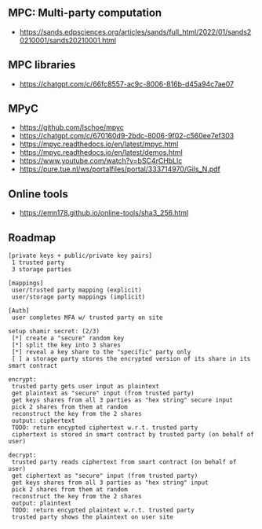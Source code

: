## MPC: Multi-party computation

- https://sands.edpsciences.org/articles/sands/full_html/2022/01/sands20210001/sands20210001.html

## MPC libraries

- https://chatgpt.com/c/66fc8557-ac9c-8006-816b-d45a94c7ae07

## MPyC

- https://github.com/lschoe/mpyc
- https://chatgpt.com/c/670160d9-2bdc-8006-9f02-c560ee7ef303
- https://mpyc.readthedocs.io/en/latest/mpyc.html
- https://mpyc.readthedocs.io/en/latest/demos.html
- https://www.youtube.com/watch?v=bSC4rCHbLlc
- https://pure.tue.nl/ws/portalfiles/portal/333714970/Gils_N.pdf

## Online tools

- https://emn178.github.io/online-tools/sha3_256.html

## Roadmap

```
[private keys + public/private key pairs]
 1 trusted party
 3 storage parties

[mappings]
 user/trusted party mapping (explicit)
 user/storage party mappings (implicit)

[Auth]
 user completes MFA w/ trusted party on site

setup shamir secret: (2/3)
 [*] create a "secure" random key
 [*] split the key into 3 shares
 [*] reveal a key share to the "specific" party only
 [ ] a storage party stores the encrypted version of its share in its smart contract

encrypt:
 trusted party gets user input as plaintext
 get plaintext as "secure" input (from trusted party)
 get keys shares from all 3 parties as "hex string" secure input
 pick 2 shares from them at random
 reconstruct the key from the 2 shares
 output: ciphertext
 TODO: return encypted ciphertext w.r.t. trusted party
 ciphertext is stored in smart contract by trusted party (on behalf of user)

decrypt:
 trusted party reads ciphertext from smart contract (on behalf of user)
 get ciphertext as "secure" input (from trusted party)
 get keys shares from all 3 parties as "hex string" input
 pick 2 shares from them at random
 reconstruct the key from the 2 shares
 output: plaintext
 TODO: return encypted plaintext w.r.t. trusted party
 trusted party shows the plaintext on user site
```
